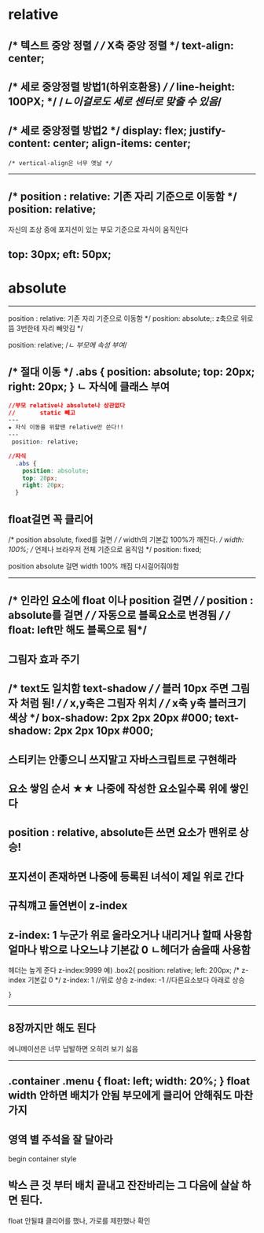 # relative

/* 텍스트 중앙 정렬 */
    /* X축 중앙 정렬 */
    text-align: center;
---
/* 세로 중앙정렬 방법1(하위호환용) */
/* line-height: 100PX;  */
 /*ㄴ이걸로도 세로 센터로 맞출 수 있음*/
---
 /* 세로 중앙정렬 방법2 */
    display: flex;
    justify-content: center;
    align-items: center;
---
    /* vertical-align은 너무 옛날 */
---
 /* position : relative: 기존 자리 기준으로 이동함 */
    position: relative;
---
자신의 조상 중에 포지션이 있는 부모 기준으로
자식이 움직인다

top: 30px; 
eft: 50px;
---
# absolute
---
 position : relative: 기존 자리 기준으로 이동함 */
 position: absolute;: z축으로 위로 뜸 3번한테 자리 빼앗김 */

 position: relative; 
    /*ㄴ 부모에 속성 부여*/

/* 절대 이동 */
  .abs {
    position: absolute;
    top: 20px;
    right: 20px;
  }
ㄴ 자식에 클래스 부여
---


```css
//부모 relative나 absolute나 상관없다
//       static 빼고
---
★ 자식 이동을 위할땐 relative만 쓴다!!
---
 position: relative;

//자식
  .abs {
    position: absolute;
    top: 20px;
    right: 20px;
  }
```
float걸면 꼭 클리어
---
  /* position absolute, fixed를 걸면 */
      /* width의 기본값 100%가 깨진다. */
      width: 100%;
      /* 언제나 브라우저 전체 기준으로 움직임 */
      position: fixed;

position absolute 걸면
width 100% 깨짐
다시걸어줘야함

---
 /* 인라인 요소에 float 이나 position 걸면 */
      /* position : absolute를 걸면  */
      /* 자동으로 블록요소로 변경됨 */
      /* float: left만 해도 블록으로 됨*/
---
그림자 효과 주기
---
/* text도 일치함 text-shadow */
      /* 블러 10px 주면 그림자 처럼 됨! */
      /* x,y축은 그림자 위치 */
      /* x축 y축 블러크기 색상 */
      box-shadow: 2px 2px 20px #000;
      text-shadow: 2px 2px 10px #000;
---
스티키는 안좋으니 쓰지말고
자바스크립트로 구현해라
---
요소 쌓임 순서 ★★
나중에 작성한 요소일수록 위에 쌓인다
---
position  : relative, absolute든 쓰면
요소가 맨위로 상승!
---
포지션이 존재하면
나중에 등록된 녀석이 제일 위로 간다
-------------------
규칙꺠고 돌연변이 z-index
---
z-index: 1
누군가 위로 올라오거나 내리거나 할때 사용함
얼마나 밖으로 나오느냐 
기본값 0 
ㄴ헤더가 숨을때 사용함
---
헤더는 높게 준다 z-index:9999
예)
    .box2{
      position: relative;
      left: 200px;
      /* z-index 기본값 0 */
      z-index: 1  //위로 상승
      z-index: -1  //다른요소보다 아래로 상승

    }
---
8장까지만 해도 된다
---
에니메이션은 너무 남발하면 오히려 보기 싫음

---
.container .menu
{
  float: left;
  width: 20%;
}
float width 안하면 배치가 안됨
부모에게 클리어 안해줘도 마찬가지
---
영역 별 주석을 잘 달아라
---
begin container style

박스 큰 것 부터 배치 끝내고
잔잔바리는 그 다음에 살살 하면 된다.
---

float 안될떄
클리어를 했나,
가로를 제한했나 확인


